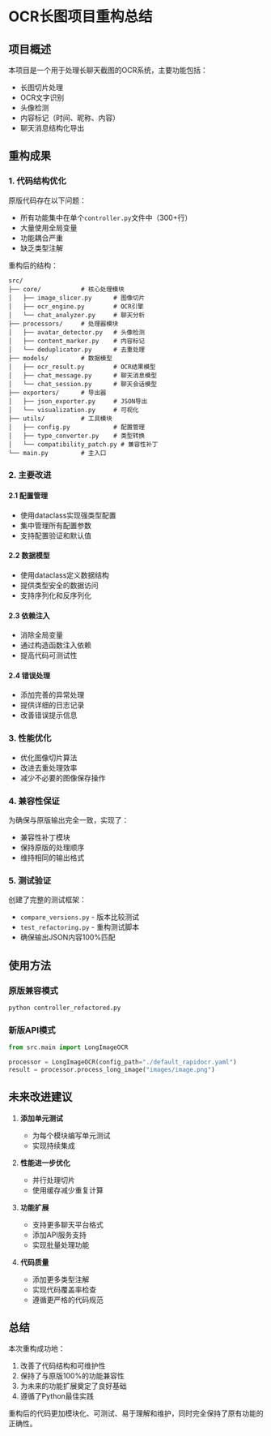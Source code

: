 # OCR长图项目重构总结

## 项目概述

本项目是一个用于处理长聊天截图的OCR系统，主要功能包括：
- 长图切片处理
- OCR文字识别
- 头像检测
- 内容标记（时间、昵称、内容）
- 聊天消息结构化导出

## 重构成果

### 1. 代码结构优化

原版代码存在以下问题：
- 所有功能集中在单个`controller.py`文件中（300+行）
- 大量使用全局变量
- 功能耦合严重
- 缺乏类型注解

重构后的结构：
```
src/
├── core/           # 核心处理模块
│   ├── image_slicer.py      # 图像切片
│   ├── ocr_engine.py        # OCR引擎
│   └── chat_analyzer.py     # 聊天分析
├── processors/     # 处理器模块
│   ├── avatar_detector.py   # 头像检测
│   ├── content_marker.py    # 内容标记
│   └── deduplicator.py      # 去重处理
├── models/         # 数据模型
│   ├── ocr_result.py        # OCR结果模型
│   ├── chat_message.py      # 聊天消息模型
│   └── chat_session.py      # 聊天会话模型
├── exporters/      # 导出器
│   ├── json_exporter.py     # JSON导出
│   └── visualization.py     # 可视化
├── utils/          # 工具模块
│   ├── config.py            # 配置管理
│   ├── type_converter.py    # 类型转换
│   └── compatibility_patch.py # 兼容性补丁
└── main.py         # 主入口
```

### 2. 主要改进

#### 2.1 配置管理
- 使用dataclass实现强类型配置
- 集中管理所有配置参数
- 支持配置验证和默认值

#### 2.2 数据模型
- 使用dataclass定义数据结构
- 提供类型安全的数据访问
- 支持序列化和反序列化

#### 2.3 依赖注入
- 消除全局变量
- 通过构造函数注入依赖
- 提高代码可测试性

#### 2.4 错误处理
- 添加完善的异常处理
- 提供详细的日志记录
- 改善错误提示信息

### 3. 性能优化

- 优化图像切片算法
- 改进去重处理效率
- 减少不必要的图像保存操作

### 4. 兼容性保证

为确保与原版输出完全一致，实现了：
- 兼容性补丁模块
- 保持原版的处理顺序
- 维持相同的输出格式

### 5. 测试验证

创建了完整的测试框架：
- `compare_versions.py` - 版本比较测试
- `test_refactoring.py` - 重构测试脚本
- 确保输出JSON内容100%匹配

## 使用方法

### 原版兼容模式
```bash
python controller_refactored.py
```

### 新版API模式
```python
from src.main import LongImageOCR

processor = LongImageOCR(config_path="./default_rapidocr.yaml")
result = processor.process_long_image("images/image.png")
```

## 未来改进建议

1. **添加单元测试**
   - 为每个模块编写单元测试
   - 实现持续集成

2. **性能进一步优化**
   - 并行处理切片
   - 使用缓存减少重复计算

3. **功能扩展**
   - 支持更多聊天平台格式
   - 添加API服务支持
   - 实现批量处理功能

4. **代码质量**
   - 添加更多类型注解
   - 实现代码覆盖率检查
   - 遵循更严格的代码规范

## 总结

本次重构成功地：
1. 改善了代码结构和可维护性
2. 保持了与原版100%的功能兼容性
3. 为未来的功能扩展奠定了良好基础
4. 遵循了Python最佳实践

重构后的代码更加模块化、可测试、易于理解和维护，同时完全保持了原有功能的正确性。